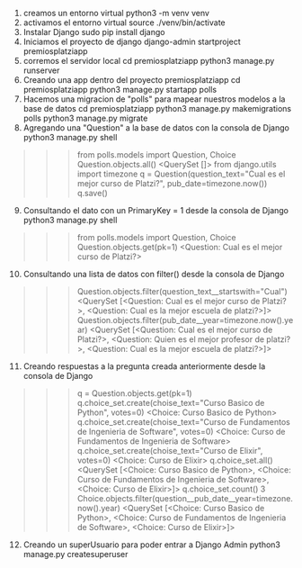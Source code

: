 1. creamos un entorno virtual 
python3 -m venv venv
2. activamos el entorno virtual 
source ./venv/bin/activate
3. Instalar Django
sudo pip install django
4. Iniciamos el proyecto de django
django-admin startproject premiosplatziapp
5. corremos el servidor local
cd premiosplatziapp
python3 manage.py runserver
6. Creando una app dentro del proyecto premiosplatziapp
cd premiosplatziapp
python3 manage.py startapp polls
7. Hacemos una migracion de "polls" para mapear nuestros modelos a la base de datos
cd premiosplatziapp
python3 manage.py makemigrations polls
python3 manage.py migrate
8. Agregando una "Question" a la base de datos con la consola de Django
python3 manage.py shell

>>> from polls.models import Question, Choice
>>> Question.objects.all()
<QuerySet []>
>>> from django.utils import timezone
>>> q = Question(question_text="Cual es el mejor curso de Platzi?", pub_date=timezone.now())
>>> q.save()
9. Consultando el dato con un PrimaryKey = 1 desde la consola de Django
python3 manage.py shell

>>> from polls.models import Question, Choice
>>> Question.objects.get(pk=1)
<Question: Cual es el mejor curso de Platzi?>
10. Consultando una lista de datos con filter() desde la consola de Django
>>> Question.objects.filter(question_text__startswith="Cual")
<QuerySet [<Question: Cual es el mejor curso de Platzi?>,
	<Question: Cual es la mejor escuela de platzi?>]>
>>> Question.objects.filter(pub_date__year=timezone.now().year)
<QuerySet [<Question: Cual es el mejor curso de Platzi?>,
	<Question: Quien es el mejor profesor de platzi?>,
	<Question: Cual es la mejor escuela de platzi?>]>
11. Creando respuestas a la pregunta creada anteriormente desde la consola de Django
>>> q = Question.objects.get(pk=1)
>>> q.choice_set.create(choise_text="Curso Basico de Python", votes=0)
<Choice: Curso Basico de Python>
>>> q.choice_set.create(choise_text="Curso de Fundamentos de Ingenieria de Software", votes=0)
<Choice: Curso de Fundamentos de Ingenieria de Software>
>>> q.choice_set.create(choise_text="Curso de Elixir", votes=0)
<Choice: Curso de Elixir>
>>> q.choice_set.all()
<QuerySet [<Choice: Curso Basico de Python>,
	<Choice: Curso de Fundamentos de Ingenieria de Software>,
	<Choice: Curso de Elixir>]>
>>> q.choice_set.count()
3
>>> Choice.objects.filter(question__pub_date__year=timezone.now().year)
<QuerySet [<Choice: Curso Basico de Python>, <Choice: Curso de Fundamentos de Ingenieria de Software>, <Choice: Curso de Elixir>]>
12. Creando un superUsuario para poder entrar a Django Admin
python3 manage.py createsuperuser
